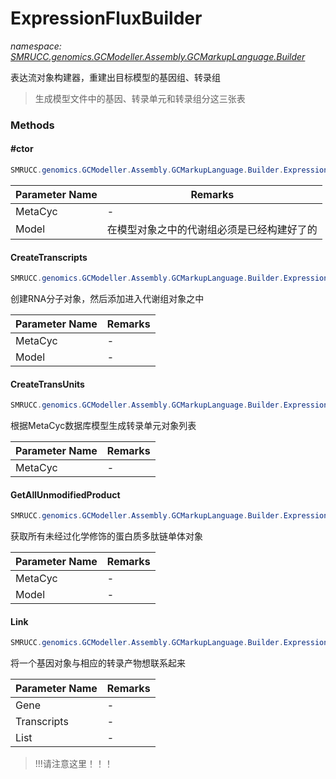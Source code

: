 ﻿# ExpressionFluxBuilder
_namespace: [SMRUCC.genomics.GCModeller.Assembly.GCMarkupLanguage.Builder](./index.md)_

表达流对象构建器，重建出目标模型的基因组、转录组

> 生成模型文件中的基因、转录单元和转录组分这三张表


### Methods

#### #ctor
```csharp
SMRUCC.genomics.GCModeller.Assembly.GCMarkupLanguage.Builder.ExpressionFluxBuilder.#ctor(SMRUCC.genomics.Assembly.MetaCyc.File.FileSystem.DatabaseLoadder,SMRUCC.genomics.GCModeller.Assembly.GCMarkupLanguage.BacterialModel)
```


|Parameter Name|Remarks|
|--------------|-------|
|MetaCyc|-|
|Model|在模型对象之中的代谢组必须是已经构建好了的|


#### CreateTranscripts
```csharp
SMRUCC.genomics.GCModeller.Assembly.GCMarkupLanguage.Builder.ExpressionFluxBuilder.CreateTranscripts(SMRUCC.genomics.Assembly.MetaCyc.File.FileSystem.DatabaseLoadder,SMRUCC.genomics.GCModeller.Assembly.GCMarkupLanguage.BacterialModel)
```
创建RNA分子对象，然后添加进入代谢组对象之中

|Parameter Name|Remarks|
|--------------|-------|
|MetaCyc|-|
|Model|-|


#### CreateTransUnits
```csharp
SMRUCC.genomics.GCModeller.Assembly.GCMarkupLanguage.Builder.ExpressionFluxBuilder.CreateTransUnits(SMRUCC.genomics.Assembly.MetaCyc.File.FileSystem.DatabaseLoadder,SMRUCC.genomics.GCModeller.Assembly.GCMarkupLanguage.BacterialModel)
```
根据MetaCyc数据库模型生成转录单元对象列表

|Parameter Name|Remarks|
|--------------|-------|
|MetaCyc|-|


#### GetAllUnmodifiedProduct
```csharp
SMRUCC.genomics.GCModeller.Assembly.GCMarkupLanguage.Builder.ExpressionFluxBuilder.GetAllUnmodifiedProduct(SMRUCC.genomics.Assembly.MetaCyc.File.FileSystem.DatabaseLoadder,SMRUCC.genomics.GCModeller.Assembly.GCMarkupLanguage.BacterialModel)
```
获取所有未经过化学修饰的蛋白质多肽链单体对象

|Parameter Name|Remarks|
|--------------|-------|
|MetaCyc|-|
|Model|-|


#### Link
```csharp
SMRUCC.genomics.GCModeller.Assembly.GCMarkupLanguage.Builder.ExpressionFluxBuilder.Link(SMRUCC.genomics.GCModeller.Assembly.GCMarkupLanguage.GCML_Documents.XmlElements.Bacterial_GENOME.GeneObject,SMRUCC.genomics.GCModeller.Assembly.GCMarkupLanguage.GCML_Documents.XmlElements.Bacterial_GENOME.Transcript[],System.Collections.Generic.List{SMRUCC.genomics.GCModeller.Assembly.GCMarkupLanguage.GCML_Documents.XmlElements.Bacterial_GENOME.Transcript})
```
将一个基因对象与相应的转录产物想联系起来

|Parameter Name|Remarks|
|--------------|-------|
|Gene|-|
|Transcripts|-|
|List|-|

> !!!请注意这里！！！


